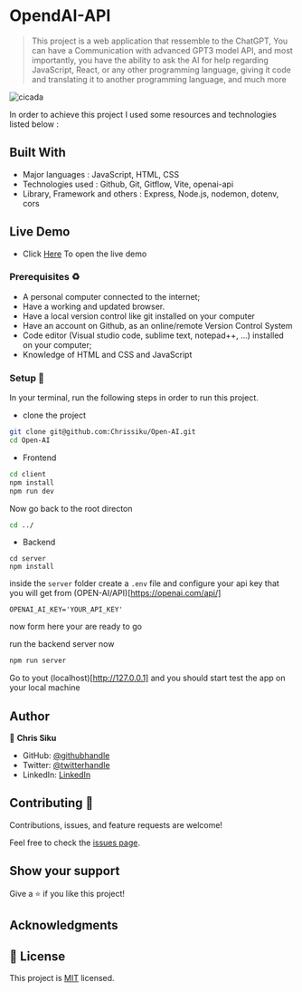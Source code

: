 
 
 # OpendAI-API

> This project is a web application that ressemble to the ChatGPT, You can have a Communication with advanced GPT3 model API, and most importantly, you have the ability to ask the AI for help regarding JavaScript, React, or any other programming language, giving it code and translating it to another programming language, and much more


![cicada](https://user-images.githubusercontent.com/101924220/209849281-6c56ee68-c034-4287-8664-170d8f0f4ecf.PNG)

In order to achieve this project I used some resources and technologies listed below :
## Built With

- Major languages :  JavaScript, HTML, CSS
- Technologies used : Github, Git, Gitflow, Vite, openai-api
- Library, Framework and others : Express, Node.js, nodemon, dotenv, cors

## Live Demo

 - Click [Here](https://cicada-ai.vercel.app/) To open the live demo

### Prerequisites ♻️

- A personal computer connected to the internet;
- Have a working and updated browser.
- Have a local version control like git installed on your computer
- Have an account on Github, as an online/remote Version Control System
- Code editor (Visual studio code, sublime text, notepad++, ...) installed on your computer;
- Knowledge of HTML and CSS and JavaScript

### Setup 🎰
In your terminal, run the following steps in order to run this project.

- clone the project
```sh
git clone git@github.com:Chrissiku/Open-AI.git
cd Open-AI
```

- Frontend

```sh
cd client
npm install
npm run dev
```
Now go back to the root directon 
```sh
cd ../
```

- Backend
```
cd server
npm install
```

inside the `server` folder create a `.env` file and configure your api key that you will get from (OPEN-AI/API)[https://openai.com/api/]
```
OPENAI_AI_KEY='YOUR_API_KEY'
```

now form here your are ready to go

run the backend server now
```sh
npm run server
```

Go to yout (localhost)[http://127.0.0.1] and you should start test the app on your local machine


## Author

👤 **Chris Siku**

- GitHub: [@githubhandle](https://github.com/Chrissiku)
- Twitter: [@twitterhandle](https://twitter.com/christian_siku)
- LinkedIn: [LinkedIn](https://www.linkedin.com/in/christian-siku/)

## Contributing 🤝 

Contributions, issues, and feature requests are welcome!

Feel free to check the [issues page](../../issues/).

## Show your support

Give a ⭐️ if you like this project!

## Acknowledgments
## 📝 License

This project is [MIT](LICENSE) licensed.


